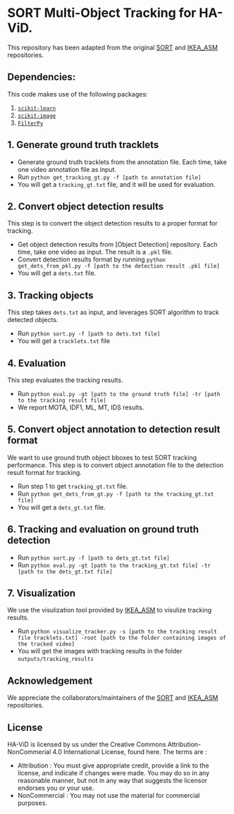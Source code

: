 # SORT Multi-Object Tracking for HA-ViD.
This repository has been adapted from the original [SORT](https://github.com/abewley/sort) and [IKEA_ASM](https://github.com/IkeaASM/IKEA_ASM_Dataset/tree/master/part-tracking) repositories.

## Dependencies:
This code makes use of the following packages:
1. [`scikit-learn`](http://scikit-learn.org/stable/)
2. [`scikit-image`](http://scikit-image.org/download)
3. [`FilterPy`](https://github.com/rlabbe/filterpy)

## 1. Generate ground truth tracklets
* Generate ground truth tracklets from the annotation file. Each time, take one video annotation file as input. 
* Run `python get_tracking_gt.py -f [path to annotation file]`
* You will get a `tracking_gt.txt` file, and it will be used for evaluation.

## 2. Convert object detection results
This step is to convert the object detection results to a proper format for tracking.
* Get object detection results from [Object Detection] repository. Each time, take one video as input. The result is a `.pkl` file.
* Convert detection results format by running  `python get_dets_from_pkl.py -f [path to the detection result .pkl file]`
* You will get a `dets.txt` file.

## 3. Tracking objects
This step takes `dets.txt` as input, and leverages SORT algorithm to track detected objects.
* Run `python sort.py -f [path to dets.txt file]`
* You will get a `tracklets.txt` file

## 4. Evaluation
This step evaluates the tracking results.
* Run `python eval.py -gt [path to the ground truth file] -tr [path to the tracking result file]` 
* We report MOTA, IDF1, ML, MT, IDS results.

## 5. Convert object annotation to detection result format
We want to use ground truth object bboxes to test SORT tracking performance. This step is to convert object annotation file to the detection result format for tracking.
* Run step 1 to get `tracking_gt.txt` file.
* Run `python get_dets_from_gt.py -f [path to the tracking_gt.txt file]`
* You will get a `dets_gt.txt` file.

## 6. Tracking and evaluation on ground truth detection
* Run `python sort.py -f [path to dets_gt.txt file]`
* Run `python eval.py -gt [path to the tracking_gt.txt file] -tr [path to the dets_gt.txt file]`

## 7. Visualization
We use the visulization tool provided by [IKEA_ASM](https://github.com/IkeaASM/IKEA_ASM_Dataset/tree/master/part-tracking) to visulize tracking results.
* Run `python visualize_tracker.py -s [path to the tracking result file tracklets.txt] -root [path to the folder containing images of the tracked video]`
* You will get the images with tracking results in the folder `outputs/tracking_results`

## Acknowledgement
We appreciate the collaborators/maintainers of the [SORT](https://github.com/abewley/sort) and [IKEA_ASM](https://github.com/IkeaASM/IKEA_ASM_Dataset/tree/master/part-tracking) repositories.

## License
HA-ViD is licensed by us under the Creative Commons Attribution-NonCommerial 4.0 International License, found here. The terms are :
* Attribution : You must give appropriate credit, provide a link to the license, and indicate if changes were made. You may do so in any reasonable manner, but not in any way that suggests the licensor endorses you or your use.
* NonCommercial : You may not use the material for commercial purposes.
